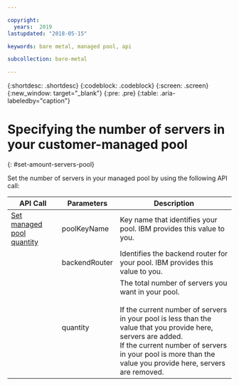 ```yaml
---

copyright:
  years:  2019
lastupdated: "2018-05-15"

keywords: bare metal, managed pool, api

subcollection: bare-metal

---
```


{:shortdesc: .shortdesc}
{:codeblock: .codeblock}
{:screen: .screen}
{:new_window: target="_blank"}
{:pre: .pre}
{:table: .aria-labeledby="caption"}

# Specifying the number of servers in your customer-managed pool
{: #set-amount-servers-pool}

Set the number of servers in your managed pool by using the following API call:

|API Call|Parameters|Description|
|---|---|---|
|<a href="https://softlayer.github.io/reference/services/SoftLayer_Account/setManagedPoolQuantity/" target="_blank">Set managed pool quantity</a>|poolKeyName|Key name that identifies your pool. IBM provides this value to you.|
|  | backendRouter | Identifies the backend router for your pool. IBM provides this value to you.|
|  | quantity | The total number of servers you want in your pool.<br><br>If the current number of servers in your pool is less than the value that you provide here, servers are added.<br>If the current number of servers in your pool is more than the value you provide here, servers are removed.|

